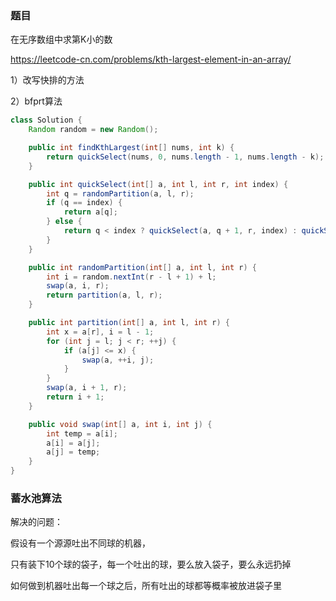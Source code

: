 ### 题目

在无序数组中求第K小的数

https://leetcode-cn.com/problems/kth-largest-element-in-an-array/

1）改写快排的方法

2）bfprt算法



```java
class Solution {
    Random random = new Random();

    public int findKthLargest(int[] nums, int k) {
        return quickSelect(nums, 0, nums.length - 1, nums.length - k);
    }

    public int quickSelect(int[] a, int l, int r, int index) {
        int q = randomPartition(a, l, r);
        if (q == index) {
            return a[q];
        } else {
            return q < index ? quickSelect(a, q + 1, r, index) : quickSelect(a, l, q - 1, index);
        }
    }

    public int randomPartition(int[] a, int l, int r) {
        int i = random.nextInt(r - l + 1) + l;
        swap(a, i, r);
        return partition(a, l, r);
    }

    public int partition(int[] a, int l, int r) {
        int x = a[r], i = l - 1;
        for (int j = l; j < r; ++j) {
            if (a[j] <= x) {
                swap(a, ++i, j);
            }
        }
        swap(a, i + 1, r);
        return i + 1;
    }

    public void swap(int[] a, int i, int j) {
        int temp = a[i];
        a[i] = a[j];
        a[j] = temp;
    }
}

```
### 蓄水池算法


解决的问题：

假设有一个源源吐出不同球的机器，

只有装下10个球的袋子，每一个吐出的球，要么放入袋子，要么永远扔掉

如何做到机器吐出每一个球之后，所有吐出的球都等概率被放进袋子里

